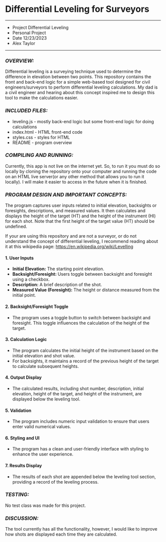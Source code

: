 # Differential Leveling for Surveyors

---

- Project Differential Leveling
- Personal Project
- Date 12/23/2023
- Alex Taylor

---

### **_OVERVIEW:_**

Differential leveling is a surveying technique used to determine the difference in elevation between two points. This repository contains the front and back-end logic for a simple web-based tool designed for civil engineers/surveyors to perform differential leveling calculations. My dad is a civil engineer and hearing about this concept inspired me to design this tool to make the calculations easier.

### **_INCLUDED FILES:_**

- leveling.js - mostly back-end logic but some front-end logic for doing calculations
- index.html - HTML front-end code
- styles.css - styles for HTML
- README - program overview

### **_COMPILING AND RUNNING:_**

Currently, this app is not live on the internet yet. So, to run it you must do so locally by cloning the repository onto your computer and running the code on an HTML live server(or any other method that allows you to run it locally). I will make it easier to access in the future when it is finished.

### **_PROGRAM DESIGN AND IMPORTANT CONCEPTS:_**

The program captures user inputs related to initial elevation, backsights or foresights, descriptions, and measured values. It then calculates and displays the height of the target (HT) and the height of the instrument (HI) for each shot. Note that the first height of the target value (HT) should be undefined.

If your are using this repository and are not a surveyor, or do not understand the concept of differential leveling, I recommend reading about it at this wikipedia page: https://en.wikipedia.org/wiki/Levelling

#### 1. User Inputs

- **Initial Elevation:** The starting point elevation.
- **Backsight/Foresight:** Users toggle between backsight and foresight using a checkbox.
- **Description:** A brief description of the shot.
- **Measured Value (Foresight):** The height or distance measured from the initial point.

#### 2. Backsight/Foresight Toggle

- The program uses a toggle button to switch between backsight and foresight. This toggle influences the calculation of the height of the target.

#### 3. Calculation Logic

- The program calculates the initial height of the instrument based on the initial elevation and shot value.
- For backsights, it maintains a record of the previous height of the target to calculate subsequent heights.

#### 4. Output Display

- The calculated results, including shot number, description, initial elevation, height of the target, and height of the instrument, are displayed below the leveling tool.

#### 5. Validation

- The program includes numeric input validation to ensure that users enter valid numerical values.

#### 6. Styling and UI

- The program has a clean and user-friendly interface with styling to enhance the user experience.

#### 7. Results Display

- The results of each shot are appended below the leveling tool section, providing a record of the leveling process.

### **_TESTING:_**

No test class was made for this project.

### **_DISCUSSION:_**

The tool currently has all the functionality, however, I would like to improve how shots are displayed each time they are calculated.
